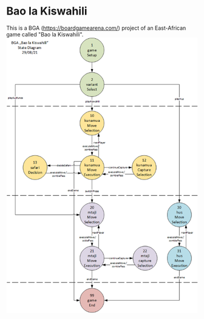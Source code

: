 # Bao la Kiswahili
This is a BGA (https://boardgamearena.com/) project of an East-African game called "Bao la Kiswahili".
![State machine](https://github.com/geziefer/baolakiswahili/blob/main/baolakiswahili/misc/states.png)
